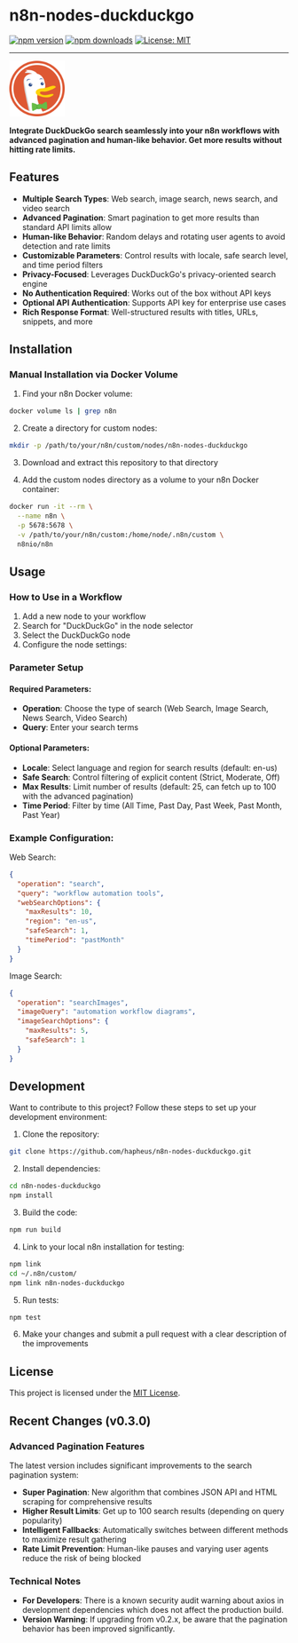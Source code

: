 # n8n-nodes-duckduckgo

[![npm version](https://img.shields.io/npm/v/n8n-nodes-duckduckgo-search.svg)](https://www.npmjs.com/package/n8n-nodes-duckduckgo-search)
[![npm downloads](https://img.shields.io/npm/dt/n8n-nodes-duckduckgo-search.svg)](https://www.npmjs.com/package/n8n-nodes-duckduckgo-search)
[![License: MIT](https://img.shields.io/badge/License-MIT-yellow.svg)](https://opensource.org/licenses/MIT)

---

<img src="nodes/DuckDuckGo/duckduckgo.svg" width="100" alt="DuckDuckGo Logo" />

**Integrate DuckDuckGo search seamlessly into your n8n workflows with advanced pagination and human-like behavior. Get more results without hitting rate limits.**

## Features

- **Multiple Search Types**: Web search, image search, news search, and video search
- **Advanced Pagination**: Smart pagination to get more results than standard API limits allow
- **Human-like Behavior**: Random delays and rotating user agents to avoid detection and rate limits
- **Customizable Parameters**: Control results with locale, safe search level, and time period filters
- **Privacy-Focused**: Leverages DuckDuckGo's privacy-oriented search engine
- **No Authentication Required**: Works out of the box without API keys
- **Optional API Authentication**: Supports API key for enterprise use cases
- **Rich Response Format**: Well-structured results with titles, URLs, snippets, and more

## Installation

### Manual Installation via Docker Volume

1. Find your n8n Docker volume:
```bash
docker volume ls | grep n8n
```

2. Create a directory for custom nodes:
```bash
mkdir -p /path/to/your/n8n/custom/nodes/n8n-nodes-duckduckgo
```

3. Download and extract this repository to that directory

4. Add the custom nodes directory as a volume to your n8n Docker container:
```bash
docker run -it --rm \
  --name n8n \
  -p 5678:5678 \
  -v /path/to/your/n8n/custom:/home/node/.n8n/custom \
  n8nio/n8n
```

## Usage

### How to Use in a Workflow

1. Add a new node to your workflow
2. Search for "DuckDuckGo" in the node selector
3. Select the DuckDuckGo node
4. Configure the node settings:

### Parameter Setup

#### Required Parameters:
- **Operation**: Choose the type of search (Web Search, Image Search, News Search, Video Search)
- **Query**: Enter your search terms

#### Optional Parameters:
- **Locale**: Select language and region for search results (default: en-us)
- **Safe Search**: Control filtering of explicit content (Strict, Moderate, Off)
- **Max Results**: Limit number of results (default: 25, can fetch up to 100 with the advanced pagination)
- **Time Period**: Filter by time (All Time, Past Day, Past Week, Past Month, Past Year)

### Example Configuration:

Web Search:
```json
{
  "operation": "search",
  "query": "workflow automation tools",
  "webSearchOptions": {
    "maxResults": 10,
    "region": "en-us",
    "safeSearch": 1,
    "timePeriod": "pastMonth"
  }
}
```

Image Search:
```json
{
  "operation": "searchImages",
  "imageQuery": "automation workflow diagrams",
  "imageSearchOptions": {
    "maxResults": 5,
    "safeSearch": 1
  }
}
```

## Development

Want to contribute to this project? Follow these steps to set up your development environment:

1. Clone the repository:
```bash
git clone https://github.com/hapheus/n8n-nodes-duckduckgo.git
```

2. Install dependencies:
```bash
cd n8n-nodes-duckduckgo
npm install
```

3. Build the code:
```bash
npm run build
```

4. Link to your local n8n installation for testing:
```bash
npm link
cd ~/.n8n/custom/
npm link n8n-nodes-duckduckgo
```

5. Run tests:
```bash
npm test
```

6. Make your changes and submit a pull request with a clear description of the improvements

## License

This project is licensed under the [MIT License](LICENSE.md).

## Recent Changes (v0.3.0)

### Advanced Pagination Features

The latest version includes significant improvements to the search pagination system:

- **Super Pagination**: New algorithm that combines JSON API and HTML scraping for comprehensive results
- **Higher Result Limits**: Get up to 100 search results (depending on query popularity)
- **Intelligent Fallbacks**: Automatically switches between different methods to maximize result gathering
- **Rate Limit Prevention**: Human-like pauses and varying user agents reduce the risk of being blocked

### Technical Notes

- **For Developers**: There is a known security audit warning about axios in development dependencies which does not affect the production build.
- **Version Warning**: If upgrading from v0.2.x, be aware that the pagination behavior has been improved significantly.
